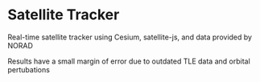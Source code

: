 # Satellite Tracker

Real-time satellite tracker using Cesium, satellite-js, and data provided by NORAD

Results have a small margin of error due to outdated TLE data and orbital pertubations
